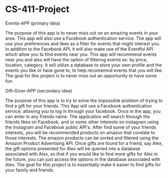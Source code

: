 # CS-411-Project

Events-APP (primary idea)

The purpose of this app is to never miss out on an amazing events in your area. This app will also use a Facebook authentication service. The app will use your preferences and likes as a filter for events that might interest you. In addition to the Facebook API, it will also make use of the Eventful API which allow you to find events near you. This app will recommend events near you and also will have the option of filtering events ex: by price, location, category. It will utilize a database to store your own profile and the events you like or have gone to, to help recomemnd events that you will like. The goal for this project is to never miss out an opportunity to have some fun. 


Gift-Giver-APP (secondary idea)

The purpose of this app is to try to solve the impossible problem of trying to find a gift for your friends. This App will use a Facebook authentication service, allowing you to log in through your facebook. Once in the app, you can enter in any friends name. The application will search through the friends likes on Facebook, and or some other interests on instagram using the Instagram and Facebook public API's. After find some of your friends interests, you will be recommended products on amazon that corelate to those interests. The amazon products can be sorted and filtered using the Amazon Product Advertising API. Once gifts are found for a friend, say Alex, the gift options presented for Alex will be queried into a database associated with Alex, so that if you would like to find more gifts for Alex in the future, you can just access the options in the database associated with Alex. The goal for this project is to essentially make it easier to find gifts for your family and friends. 
